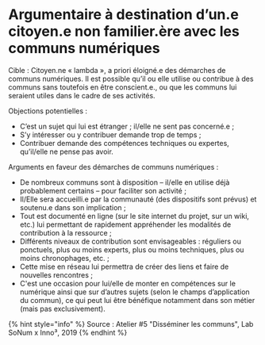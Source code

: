 # Argumentaire à destination d’un.e citoyen.e non familier.ère avec les communs numériques

Cible : Citoyen.ne « lambda », a priori éloigné.e des démarches de communs numériques. Il est possible qu’il ou elle utilise ou contribue à des communs sans toutefois en être conscient.e., ou que les communs lui seraient utiles dans le cadre de ses activités. 

Objections potentielles : 

* C’est un sujet qui lui est étranger ; il/elle ne sent pas concerné.e ; 
* S’y intéresser ou y contribuer demande trop de temps ; 
* Contribuer demande des compétences techniques ou expertes, qu’il/elle ne pense pas avoir.

Arguments en faveur des démarches de communs numériques : 

* De nombreux communs sont à disposition – il/elle en utilise déjà probablement certains – pour faciliter son activité ; 
* Il/Elle sera accueilli.e par la communauté \(des dispositifs sont prévus\) et soutenu.e dans son implication ; 
* Tout est documenté en ligne \(sur le site internet du projet, sur un wiki, etc.\) lui permettant de rapidement appréhender les modalités de contribution à la ressource ; 
* Différents niveaux de contribution sont envisageables : réguliers ou ponctuels, plus ou moins experts, plus ou moins techniques, plus ou moins chronophages, etc. ; 
* Cette mise en réseau lui permettra de créer des liens et faire de nouvelles rencontres ; 
* C'est une occasion pour lui/elle de monter en compétences sur le numérique ainsi que sur d’autres sujets \(selon le champs d’application du commun\), ce qui peut lui être bénéfique notamment dans son métier \(mais pas exclusivement\).

{% hint style="info" %}
Source : Atelier \#5 "Disséminer les communs", Lab SoNum x Inno³, 2019
{% endhint %}

